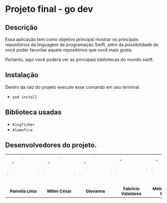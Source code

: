 # Projeto final - go dev 

## Descrição

Essa aplicação tem como objetivo principal mostrar os principais repositórios da linguagem de programação Swift, além da possibilidade de  você poder favoritar aquele repositórios que você mais gosta. 

Portanto, aqui você poderá ver as principais bibliotecas do mundo swift.

## Instalação

Dentro da raiz do projeto execute esse comando em seu terminal.

- `pod install`

## Biblioteca usadas

- `Kingfisher`
- `Alamofire`

## Desenvolvedores do projeto.

<table>
  <tr>
    <td align="center">
      <a href="https://www.linkedin.com/in/pamella-lima-91a4ab1b4/">
        <img style="border-radius: 50%;" src="https://avatars.githubusercontent.com/u/45980325?v=4" width="100px;" alt=""/><br />
        <sub><b>Pamella Lima</b></sub>
      </a>
    </td>
    <td align="center">
      <a href="https://www.linkedin.com/in/millercesaroliveira/">
        <img style="border-radius: 50%;" src="https://avatars.githubusercontent.com/u/20051554?v=4" width="100px;" alt=""/><br />
        <sub><b>Miller César</b></sub>
      </a>
    </td>
        <td align="center">
      <a href="https://linkedin.com/in/giovannamoeller">
        <img style="border-radius: 50%;" src="https://avatars.githubusercontent.com/u/47362960?v=4" width="100px;" alt=""/><br />
        <sub><b>Giovanna</b></sub>
      </a>
    </td>
        <td align="center">
      <a href="https://www.linkedin.com/in/fabricio-valadares">
        <img style="border-radius: 50%;" src="https://avatars.githubusercontent.com/u/63164587?v=4" width="100px;" alt=""/><br />
        <sub><b>Fabricio Valadares</b></sub>
      </a>
    </td>
        <td align="center">
      <a href="https://www.linkedin.com/in/melquias-ribeiro-a10639182/">
        <img style="border-radius: 50%;" src="https://avatars.githubusercontent.com/u/54459438?v=4" width="100px;" alt=""/><br />
        <sub><b>Melquias Rosa Ribeiro</b></sub>
      </a>
    </td>
    </td>
        <td align="center">
      <a href="https://www.linkedin.com/in/felipebrigagaoalmeida/">
        <img style="border-radius: 50%;" src="https://avatars.githubusercontent.com/u/30760595?v=4" width="100px;" alt=""/><br />
        <sub><b>Felipe Brigagão</b></sub>
      </a>
    </td>
  </tr>
</table>
